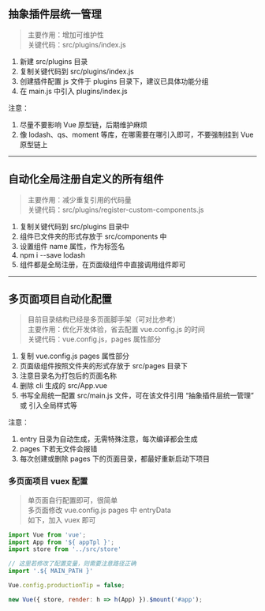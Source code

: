 ## 抽象插件层统一管理
> 主要作用：增加可维护性 <br/>
> 关键代码：src/plugins/index.js

1. 新建 src/plugins 目录
2. 复制关键代码到 src/plugins/index.js
3. 创建插件配置 js 文件于 plugins 目录下，建议已具体功能分组
4. 在 main.js 中引入 plugins/index.js

注意：
1. 尽量不要影响 Vue 原型链，后期维护麻烦
2. 像 lodash、qs、moment 等库，在哪需要在哪引入即可，不要强制挂到 Vue 原型链上

------------------------------------------

## 自动化全局注册自定义的所有组件
> 主要作用：减少重复引用的代码量 <br/>
> 关键代码：src/plugins/register-custom-components.js

1. 复制关键代码到 src/plugins 目录中
2. 组件已文件夹的形式存放于 src/components 中
3. 设置组件 name 属性，作为标签名
4. npm i --save lodash
5. 组件都是全局注册，在页面级组件中直接调用组件即可

------------------------------------------

## 多页面项目自动化配置
> 目前目录结构已经是多页面脚手架（可对比参考）<br/>
> 主要作用：优化开发体验，省去配置 vue.config.js 的时间 <br/>
> 关键代码：vue.config.js，pages 属性部分

1. 复制 vue.config.js pages 属性部分
2. 页面级组件按照文件夹的形式存放于 src/pages 目录下
3. 注意目录名为打包后的页面名称
4. 删除 cli 生成的 src/App.vue
5. 书写全局统一配置 src/main.js 文件，可在该文件引用 “抽象插件层统一管理” 或 引入全局样式等

注意：
1. entry 目录为自动生成，无需特殊注意，每次编译都会生成
2. pages 下若无文件会报错
3. 每次创建或删除 pages 下的页面目录，都最好重新启动下项目

### 多页面项目 vuex 配置
> 单页面自行配置即可，很简单 <br/>
> 多页面修改 vue.config.js pages 中 entryData <br/>
> 如下，加入 vuex 即可

```javascript
import Vue from 'vue';
import App from '${ appTpl }';
import store from '../src/store'

// 这里若修改了配置变量，则需要注意路径正确
import '.${ MAIN_PATH }'

Vue.config.productionTip = false;

new Vue({ store, render: h => h(App) }).$mount('#app');
```